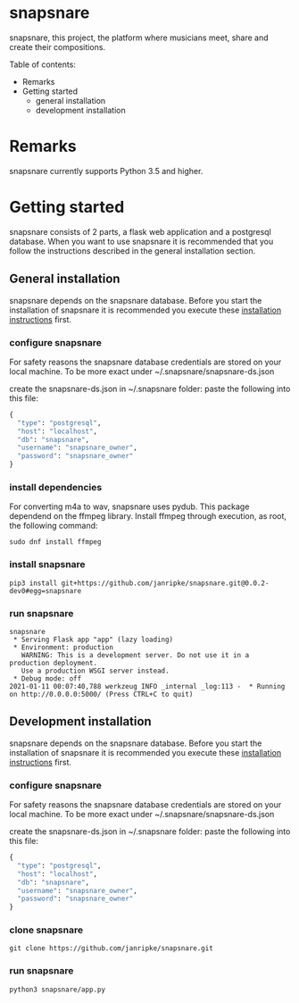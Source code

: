 snapsnare
=

snapsnare, this project, the platform where musicians meet, share and create their compositions.

Table of contents:

* Remarks
* Getting started
  * general installation
  * development installation

# Remarks
snapsnare currently supports Python 3.5 and higher.

# Getting started
snapsnare consists of 2 parts, a flask web application and a postgresql database.
When you want to use snapsnare it is recommended that you follow the instructions described in the general installation section.


## General installation
snapsnare depends on the snapsnare database. 
Before you start the installation of snapsnare it is recommended you execute these [installation instructions](https://github.com/janripke/snapsnare-db/blob/main/README.md) first.

### configure snapsnare
For safety reasons the snapsnare database credentials are stored on your local machine. 
To be more exact under ~/.snapsnare/snapsnare-ds.json

create the snapsnare-ds.json in ~/.snapsnare folder: paste the following into this file:
```python
{
  "type": "postgresql",
  "host": "localhost",
  "db": "snapsnare",
  "username": "snapsnare_owner",
  "password": "snapsnare_owner"
}
```

### install dependencies
For converting m4a to wav, snapsnare uses pydub. This package dependend on the ffmpeg library.
Install ffmpeg through execution, as root, the following command:
```shell
sudo dnf install ffmpeg 
```

### install snapsnare
```shell
pip3 install git+https://github.com/janripke/snapsnare.git@0.0.2-dev0#egg=snapsnare
```

### run snapsnare
```shell
snapsnare
 * Serving Flask app "app" (lazy loading)
 * Environment: production
   WARNING: This is a development server. Do not use it in a production deployment.
   Use a production WSGI server instead.
 * Debug mode: off
2021-01-11 00:07:40,788 werkzeug INFO _internal _log:113 -  * Running on http://0.0.0.0:5000/ (Press CTRL+C to quit)
```


## Development installation
snapsnare depends on the snapsnare database. 
Before you start the installation of snapsnare it is recommended you execute these [installation instructions](https://github.com/janripke/snapsnare-db/blob/main/README.md) first.

### configure snapsnare
For safety reasons the snapsnare database credentials are stored on your local machine. 
To be more exact under ~/.snapsnare/snapsnare-ds.json

create the snapsnare-ds.json in ~/.snapsnare folder: paste the following into this file:
```python
{
  "type": "postgresql",
  "host": "localhost",
  "db": "snapsnare",
  "username": "snapsnare_owner",
  "password": "snapsnare_owner"
}
```

### clone snapsnare
```
git clone https://github.com/janripke/snapsnare.git
```

### run snapsnare
```shell
python3 snapsnare/app.py
```



